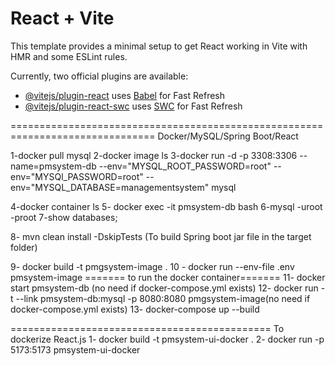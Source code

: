 # React + Vite

This template provides a minimal setup to get React working in Vite with HMR and some ESLint rules.

Currently, two official plugins are available:

- [@vitejs/plugin-react](https://github.com/vitejs/vite-plugin-react/blob/main/packages/plugin-react/README.md) uses [Babel](https://babeljs.io/) for Fast Refresh
- [@vitejs/plugin-react-swc](https://github.com/vitejs/vite-plugin-react-swc) uses [SWC](https://swc.rs/) for Fast Refresh

===============================================================================
            Docker/MySQL/Spring Boot/React

1-docker pull mysql
2-docker image ls
3-docker run -d -p 3308:3306 --name=pmsystem-db --env="MYSQL_ROOT_PASSWORD=root" --env="MYSQl_PASSWORD=root" --env="MYSQL_DATABASE=managementsystem" mysql

4-docker container ls
5-  docker exec -it pmsystem-db bash
6-mysql -uroot -proot
7-show databases;

8- mvn clean install -DskipTests (To build Spring boot jar file in the target folder)

9-  docker build -t pmgsystem-image .
10 - docker run --env-file .env pmsystem-image
======= to run the docker container=======
11- docker start pmsystem-db (no need if docker-compose.yml exists)
12- docker run -t --link pmsystem-db:mysql -p 8080:8080 pmgsystem-image(no need if docker-compose.yml exists)
13- docker-compose up --build


=============================================
To dockerize React.js
1- docker build -t pmsystem-ui-docker .
2- docker run -p 5173:5173 pmsystem-ui-docker

